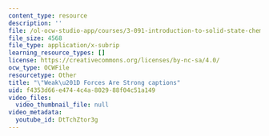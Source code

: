 ```yaml
---
content_type: resource
description: ''
file: /ol-ocw-studio-app/courses/3-091-introduction-to-solid-state-chemistry-fall-2018/DtTchZtor3g_captions.webvtt
file_size: 4568
file_type: application/x-subrip
learning_resource_types: []
license: https://creativecommons.org/licenses/by-nc-sa/4.0/
ocw_type: OCWFile
resourcetype: Other
title: "\"Weak\u201D Forces Are Strong captions"
uid: f4353d66-e474-4c4a-8029-88f04c51a149
video_files:
  video_thumbnail_file: null
video_metadata:
  youtube_id: DtTchZtor3g
---
```

